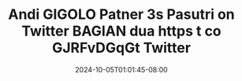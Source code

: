 --- 
title: "Andi GIGOLO Patner 3s Pasutri on Twitter BAGIAN dua https t co GJRFvDGqGt   Twitter"
description: "nonton   Andi GIGOLO Patner 3s Pasutri on Twitter BAGIAN dua https t co GJRFvDGqGt   Twitter premium full vidio  "
date: 2024-10-05T01:01:45-08:00
file_code: "fd135w030ytx"
draft: false
cover: "hy9d7txh1s1b1r3i.jpg"
tags: ["Andi", "GIGOLO", "Patner", "Pasutri", "Twitter", "BAGIAN", "dua", "https", "GJRFvDGqGt", "Twitter", "bokep-indo", "bokep-viral", "bokep-ig"]
length: 140
fld_id: "1483137"
foldername: "Andi gigolo1 telegram"
categories: ["Andi gigolo1 telegram"]
views: 0
---